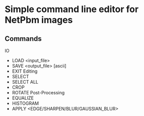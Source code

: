 # Simple command line editor for NetPbm images

Commands
-
IO
- LOAD <input_file>
- SAVE <output_file> [ascii]
- EXIT
Editing
- SELECT <x1> <y1> <x2> <y2>
- SELECT ALL
- CROP
- ROTATE <angle>
Post-Processing
- EQUALIZE
- HISTOGRAM <scale> <bins>
- APPLY <EDGE/SHARPEN/BLUR/GAUSSIAN_BLUR>


